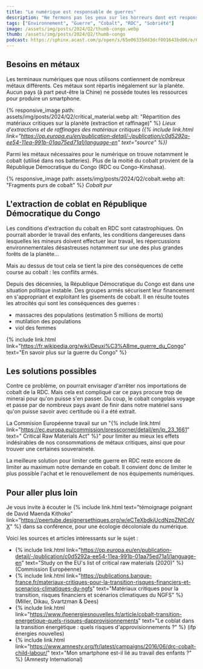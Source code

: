 ```yaml
---
title: "Le numérique est responsable de guerres"
description: "Ne fermons pas les yeux sur les horreurs dont est responsable notre consommation de métaux critiques"
tags: ["Environnement", "Guerre", "Cobalt", "RDC", "Sobriété"]
image: /assets/img/posts/2024/Q2/thumb-congo.webp
thumb: /assets/img/posts/2024/Q2/thumb-congo
podcast: https://sphinx.acast.com/p/open/s/65e06335dd3dcf001643bd06/e/66155cfcdd3b8b00171c7da4/media.mp3
---
```

## Besoins en métaux

Les terminaux numériques que nous utilisons contiennent de nombreux métaux différents. Ces métaux sont répartis inégalement sur la planète. Aucun pays (à part peut-être la Chine) ne possède toutes les ressources pour produire un smartphone. 

{% responsive_image 
  path: assets/img/posts/2024/Q2/critical_material.webp 
  alt: "Répartition des matériaux critiques sur la planète (extraction et raffinage)" 
%}
*Lieux d'extractions et de raffinages des matériaux critiques ({% include link.html link="https://op.europa.eu/en/publication-detail/-/publication/c0d5292a-ee54-11ea-991b-01aa75ed71a1/language-en" text="source" %})*

Parmi les métaux nécessaires pour le numérique on trouve notamment le cobalt (utilisé dans nos batteries). Plus de la moitié du cobalt provient de la République Démocratique du Congo (RDC ou Congo-Kinshasa).

{% responsive_image 
  path: assets/img/posts/2024/Q2/cobalt.webp 
  alt: "Fragments purs de cobalt" 
%}
*Cobalt pur*

## L'extraction de coblat en République Démocratique du Congo

Les conditions d'extraction du cobalt en RDC sont catastrophiques. On pourrait aborder le travail des enfants, les conditions dangereuses dans lesquelles les mineurs doivent effectuer leur travail, les répercussions environnementales désastreuses notamment sur une des plus grandes forêts de la planète...

Mais au dessus de tout cela se tient la pire des conséquences de cette course au cobalt : les conflits armés.

Depuis des décennies, la République Démocratique du Congo est dans une situation politique instable. 
Des groupes armés sécurisent leur financement en s'appropriant et exploitant les gisements de cobalt. Il en résulte toutes les atrocités qui sont les conséquences des guerres :
- massacres des populations (estimation 5 millions de morts)
- mutilation des populations
- viol des femmes

{% include link.html link="https://fr.wikipedia.org/wiki/Deuxi%C3%A8me_guerre_du_Congo" text="En savoir plus sur la guerre du Congo" %}

## Les solutions possibles

Contre ce problème, on pourrait envisager d'arrêter nos importations de cobalt de la RDC. Mais cela est compliqué car ce pays procure trop de minerai pour qu'on puisse s'en passer. Du coup, le cobalt congolais voyage et passe par de nombreux pays avant de finir dans notre matériel sans qu'on puisse savoir avec certitude où il a été extrait.

La Commision Européenne travail sur un "{% include link.html link="https://ec.europa.eu/commission/presscorner/detail/en/ip_23_1661" text=" Critical Raw Materials Act" %}" pour limiter au mieux les effets indésirables de nos consommations de métaux critiques, ainsi que pour trouver une certaines souveraineté.

La meilleure solution pour limiter cette guerre en RDC reste encore de limiter au maximum notre demande en cobalt. Il convient donc de limiter le plus possible l'achat et le renouvellement de nos équipements numériques.

## Pour aller plus loin

Je vous invite à écouter le {% include link.html text="témoignage poignant de David Maenda Kithoko" link="https://peertube.designersethiques.org/w/eCTeXbdkjUcdNzpZNtCdVX" %} dans sa conférence, pour une écologie décoloniale du numérique.

Voici les sources et articles intéressants sur le sujet :

- {% include link.html link="https://op.europa.eu/en/publication-detail/-/publication/c0d5292a-ee54-11ea-991b-01aa75ed71a1/language-en" text="Study on the EU's list of critical raw materials (2020)" %} (Commission Européenne)
- {% include link.html link="https://publications.banque-france.fr/materiaux-critiques-pour-la-transition-risques-financiers-et-scenarios-climatiques-du-ngfs" text="Matériaux critiques pour la transition, risques financiers et scénarios climatiques du NGFS" %} (Miller, Dikau, Svartzman & Dees)
- {% include link.html link="https://www.ifpenergiesnouvelles.fr/article/cobalt-transition-energetique-quels-risques-dapprovisionnements" text="Le coblat dans la transition énergétique : quels risques d'approvisionnements ?" %} (ifp énergies nouvelles)
- {% include link.html link="https://www.amnesty.org/fr/latest/campaigns/2016/06/drc-cobalt-child-labour/" text="Mon smartphone est-il lié au travail des enfants ?" %} (Amnesty International)


